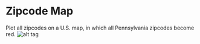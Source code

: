# Zipcode Map
Plot all zipcodes on a U.S. map, in which all Pennsylvania zipcodes become red.
![alt tag](https://github.com/ZitingShen/Zipcode-Search/blob/master/ZipcodeMap/ZipcodeMap.png)
